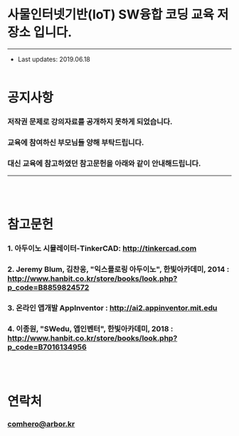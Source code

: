 # 사물인터넷기반(IoT) SW융합 코딩 교육 저장소 입니다.
----------------------------------------------------
* Last updates: 2019.06.18
<br><br>

# 공지사항
### 저작권 문제로 강의자료를 공개하지 못하게 되었습니다. 
### 교육에 참여하신 부모님들 양해 부탁드립니다.
### 대신 교육에 참고하였던 참고문헌을 아래와 같이 안내해드립니다.
---------------------------------------------------------------
<br><br>

# 참고문헌
### 1. 아두이노 시뮬레이터-TinkerCAD: http://tinkercad.com
### 2. Jeremy Blum, 김찬웅, "익스플로링 아두이노", 한빛아카데미, 2014 : http://www.hanbit.co.kr/store/books/look.php?p_code=B8859824572
### 3. 온라인 앱개발 AppInventor : http://ai2.appinventor.mit.edu
### 4. 이종원, "SWedu, 앱인벤터", 한빛아카데미, 2018 : http://www.hanbit.co.kr/store/books/look.php?p_code=B7016134956
<br><br>

# 연락처
### comhero@arbor.kr









